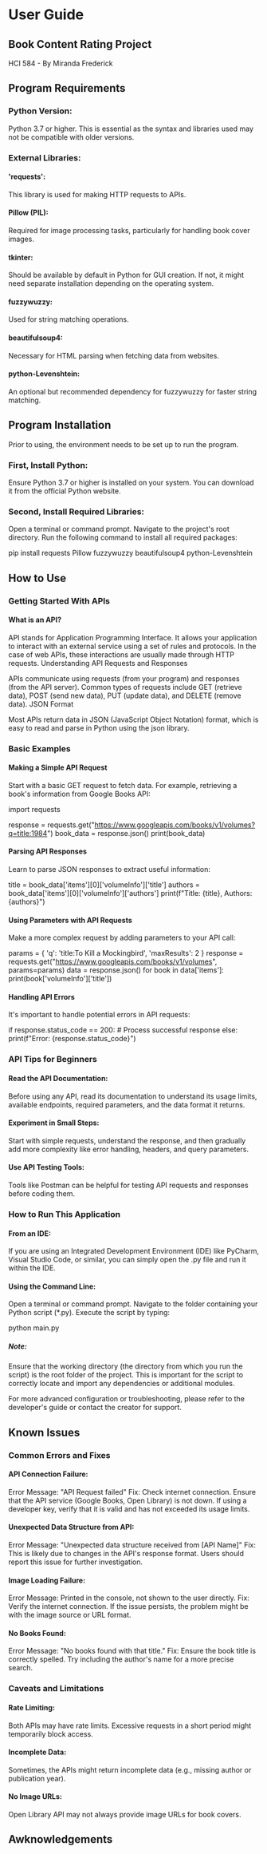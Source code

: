 # User Guide
## Book Content Rating Project
HCI 584 - By Miranda Frederick 

## Program Requirements
### Python Version:
Python 3.7 or higher. This is essential as the syntax and libraries used may not be compatible with older versions.

### External Libraries:
#### 'requests': 
This library is used for making HTTP requests to APIs.

#### Pillow (PIL): 
Required for image processing tasks, particularly for handling book cover images.

#### tkinter: 
Should be available by default in Python for GUI creation. If not, it might need separate installation depending on the operating system.

#### fuzzywuzzy: 
Used for string matching operations.

#### beautifulsoup4: 
Necessary for HTML parsing when fetching data from websites.

#### python-Levenshtein: 
An optional but recommended dependency for fuzzywuzzy for faster string matching.


## Program Installation
Prior to using, the environment needs to be set up to run the program. 

### First, Install Python:
Ensure Python 3.7 or higher is installed on your system. You can download it from the official Python website.

### Second, Install Required Libraries:
Open a terminal or command prompt.
Navigate to the project's root directory.
Run the following command to install all required packages:

pip install requests Pillow fuzzywuzzy beautifulsoup4 python-Levenshtein


## How to Use
### Getting Started With APIs
#### What is an API?

API stands for Application Programming Interface. It allows your application to interact with an external service using a set of rules and protocols. In the case of web APIs, these interactions are usually made through HTTP requests.
Understanding API Requests and Responses

APIs communicate using requests (from your program) and responses (from the API server). Common types of requests include GET (retrieve data), POST (send new data), PUT (update data), and DELETE (remove data).
JSON Format

Most APIs return data in JSON (JavaScript Object Notation) format, which is easy to read and parse in Python using the json library.

### Basic Examples
#### Making a Simple API Request
Start with a basic GET request to fetch data. For example, retrieving a book's information from Google Books API:

import requests

response = requests.get("https://www.googleapis.com/books/v1/volumes?q=title:1984")
book_data = response.json()
print(book_data)

#### Parsing API Responses
Learn to parse JSON responses to extract useful information:

title = book_data['items'][0]['volumeInfo']['title']
authors = book_data['items'][0]['volumeInfo']['authors']
print(f"Title: {title}, Authors: {authors}")

#### Using Parameters with API Requests
Make a more complex request by adding parameters to your API call:

params = {
    'q': 'title:To Kill a Mockingbird',
    'maxResults': 2
}
response = requests.get("https://www.googleapis.com/books/v1/volumes", params=params)
data = response.json()
for book in data['items']:
    print(book['volumeInfo']['title'])

#### Handling API Errors
It's important to handle potential errors in API requests:

if response.status_code == 200:
    # Process successful response
else:
    print(f"Error: {response.status_code}")

### API Tips for Beginners
#### Read the API Documentation: 
Before using any API, read its documentation to understand its usage limits, available endpoints, required parameters, and the data format it returns.

#### Experiment in Small Steps: 
Start with simple requests, understand the response, and then gradually add more complexity like error handling, headers, and query parameters.

#### Use API Testing Tools: 
Tools like Postman can be helpful for testing API requests and responses before coding them.

### How to Run This Application 
#### From an IDE:
If you are using an Integrated Development Environment (IDE) like PyCharm, Visual Studio Code, or similar, you can simply open the .py file and run it within the IDE.

#### Using the Command Line:
Open a terminal or command prompt.
Navigate to the folder containing your Python script (*.py).
Execute the script by typing:

python main.py

##### Note:
Ensure that the working directory (the directory from which you run the script) is the root folder of the project. This is important for the script to correctly locate and import any dependencies or additional modules.

For more advanced configuration or troubleshooting, please refer to the developer's guide or contact the creator for support. 


## Known Issues
### Common Errors and Fixes
#### API Connection Failure:
Error Message: "API Request failed"
Fix: Check internet connection. Ensure that the API service (Google Books, Open Library) is not down. If using a developer key, verify that it is valid and has not exceeded its usage limits.

#### Unexpected Data Structure from API:
Error Message: "Unexpected data structure received from [API Name]"
Fix: This is likely due to changes in the API's response format. Users should report this issue for further investigation.

#### Image Loading Failure:
Error Message: Printed in the console, not shown to the user directly.
Fix: Verify the internet connection. If the issue persists, the problem might be with the image source or URL format.

#### No Books Found:
Error Message: "No books found with that title."
Fix: Ensure the book title is correctly spelled. Try including the author's name for a more precise search.

### Caveats and Limitations
#### Rate Limiting: 
Both APIs may have rate limits. Excessive requests in a short period might temporarily block access.

#### Incomplete Data: 
Sometimes, the APIs might return incomplete data (e.g., missing author or publication year).

#### No Image URLs: 
Open Library API may not always provide image URLs for book covers.

## Awknowledgements 
